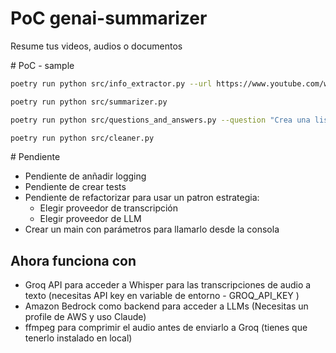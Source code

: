 # PoC genai-summarizer
Resume tus videos, audios o documentos


# PoC - sample
```bash
poetry run python src/info_extractor.py --url https://www.youtube.com/watch\?v\=w3Q-_i6KSH4

poetry run python src/summarizer.py 

poetry run python src/questions_and_answers.py --question "Crea una lista con los juegos."

poetry run python src/cleaner.py 
```
# Pendiente
- Pendiente de anñadir logging
- Pendiente de crear tests
- Pendiente de refactorizar para usar un patron estrategia:
    - Elegir proveedor de transcripción
    - Elegir proveedor de LLM
- Crear un main con parámetros para llamarlo desde la consola

## Ahora funciona con
- Groq API para acceder a Whisper para las transcripciones de audio a texto (necesitas API key en variable de entorno - GROQ_API_KEY )
- Amazon Bedrock como backend para acceder a LLMs (Necesitas un profile de AWS y uso Claude) 
- ffmpeg para comprimir el audio antes de enviarlo a Groq (tienes que tenerlo instalado en local)
